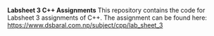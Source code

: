 **Labsheet 3 C++ Assignments**
This repository contains the code for Labsheet 3 assignments of C++.
The assignment can be found here: https://www.dsbaral.com.np/subject/cpp/lab_sheet_3
